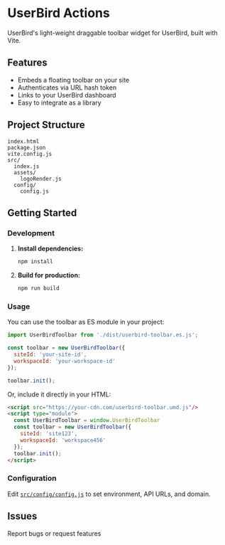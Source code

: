 # UserBird Actions

UserBird's light-weight draggable toolbar widget for UserBird, built with Vite.

## Features

- Embeds a floating toolbar on your site
- Authenticates via URL hash token
- Links to your UserBird dashboard
- Easy to integrate as a library

## Project Structure

```
index.html
package.json
vite.config.js
src/
  index.js
  assets/
    logoRender.js
  config/
    config.js
```

## Getting Started

### Development

1. **Install dependencies:**
   ```sh
   npm install
   ```
   
2. **Build for production:**
   ```sh
   npm run build
   ```

### Usage

You can use the toolbar as ES module in your project:

```js 
import UserBirdToolbar from './dist/userbird-toolbar.es.js';

const toolbar = new UserBirdToolbar({
  siteId: 'your-site-id',
  workspaceId: 'your-workspace-id'
});

toolbar.init();
```

Or, include it directly in your HTML:

```html
<script src="https://your-cdn.com/userbird-toolbar.umd.js"/>
<script type="module">
  const UserBirdToolbar = window.UserBirdToolbar
  const toolbar = new UserBirdToolbar({
    siteId: 'site123',
    workspaceId: 'workspace456'
  });
  toolbar.init();
</script>
```

### Configuration

Edit [`src/config/config.js`](src/config/config.js) to set environment, API URLs, and domain.

## Issues

Report bugs or request features
